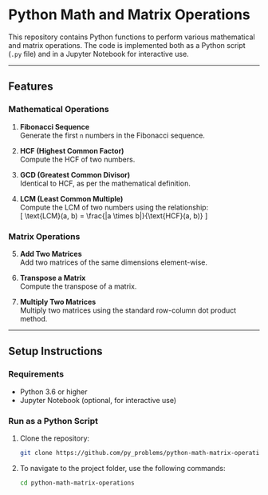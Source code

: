 # Python Math and Matrix Operations

This repository contains Python functions to perform various mathematical and matrix operations. The code is implemented both as a Python script (`.py` file) and in a Jupyter Notebook for interactive use.

---

## **Features**

### **Mathematical Operations**
1. **Fibonacci Sequence**  
   Generate the first `n` numbers in the Fibonacci sequence.

2. **HCF (Highest Common Factor)**  
   Compute the HCF of two numbers.

3. **GCD (Greatest Common Divisor)**  
   Identical to HCF, as per the mathematical definition.

4. **LCM (Least Common Multiple)**  
   Compute the LCM of two numbers using the relationship:  
   \[ \text{LCM}(a, b) = \frac{|a \times b|}{\text{HCF}(a, b)} \]

### **Matrix Operations**
5. **Add Two Matrices**  
   Add two matrices of the same dimensions element-wise.

6. **Transpose a Matrix**  
   Compute the transpose of a matrix.

7. **Multiply Two Matrices**  
   Multiply two matrices using the standard row-column dot product method.

---

## **Setup Instructions**

### **Requirements**
- Python 3.6 or higher
- Jupyter Notebook (optional, for interactive use)

### **Run as a Python Script**
1. Clone the repository:
   ```bash
   git clone https://github.com/py_problems/python-math-matrix-operations.git

2. To navigate to the project folder, use the following commands:
   ```bash
   cd python-math-matrix-operations







